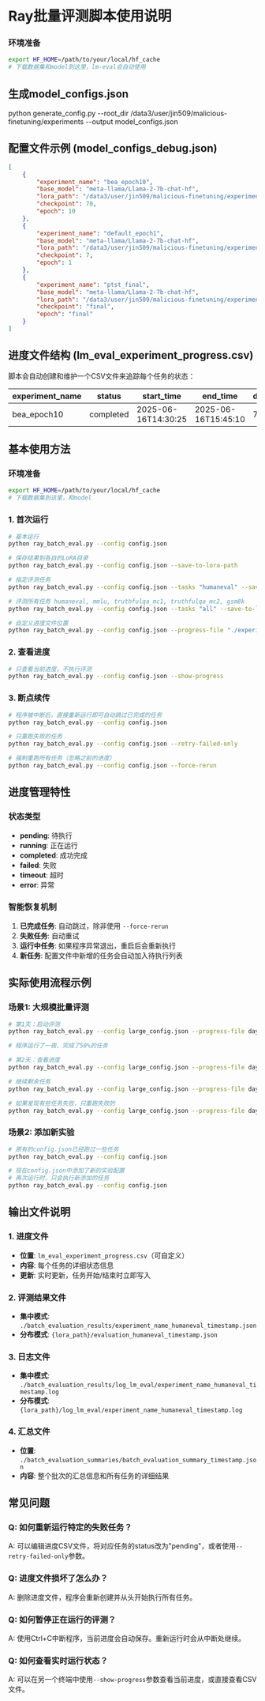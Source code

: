 # Ray批量评测脚本使用说明

### 环境准备
```bash
export HF_HOME=/path/to/your/local/hf_cache
# 下载数据集和model到这里，lm-eval会自动使用
```

## 生成model_configs.json

python generate_config.py --root_dir /data3/user/jin509/malicious-finetuning/experiments --output model_configs.json


## 配置文件示例 (model_configs_debug.json)

```json
[
    {
        "experiment_name": "bea_epoch10",
        "base_model": "meta-llama/Llama-2-7b-chat-hf",
        "lora_path": "/data3/user/jin509/malicious-finetuning/experiments-back/bea/gsm8k-BeaverTails-p0.2/Llama-2-7b-chat-hf-lora-r64-e10-b16-data100/bea/checkpoint-70",
        "checkpoint": 70,
        "epoch": 10
    },
    {
        "experiment_name": "default_epoch1",
        "base_model": "meta-llama/Llama-2-7b-chat-hf",
        "lora_path": "/data3/user/jin509/malicious-finetuning/experiments-back/default/gsm8k-BeaverTails-p0.2/Llama-2-7b-chat-hf-lora-r64-e10-b16-data100/checkpoint-7",
        "checkpoint": 7,
        "epoch": 1
    },
    {
        "experiment_name": "ptst_final",
        "base_model": "meta-llama/Llama-2-7b-chat-hf",
        "lora_path": "/data3/user/jin509/malicious-finetuning/experiments-back/ptst/gsm8k-BeaverTails-p0.2/Llama-2-7b-chat-hf-lora-r64-e10-b16-data100",
        "checkpoint": "final",
        "epoch": "final"
    }
]
```

## 进度文件结构 (lm_eval_experiment_progress.csv)

脚本会自动创建和维护一个CSV文件来追踪每个任务的状态：

| experiment_name | status | start_time | end_time | duration_minutes | score | base_model | lora_path | output_file | log_file | error_message | worker_pid | gpu_id | retry_count | tasks | created_time |
|---|---|---|---|---|---|---|---|---|---|---|---|---|---|---|---|
| bea_epoch10 | completed | 2025-06-16T14:30:25 | 2025-06-16T15:45:10 | 74.75 | 0.6524 | /path/to/llama2-7b-hf | /path/to/math-lora-v1 | /path/to/results.json | /path/to/eval.log | | 12345 | 3 | 0 | humaneval | 2025-06-16T14:29:45 |

## 基本使用方法

### 环境准备
```bash
export HF_HOME=/path/to/your/local/hf_cache
# 下载数据集到这里，和model
```


### 1. 首次运行
```bash
# 基本运行
python ray_batch_eval.py --config config.json

# 保存结果到各自的LoRA目录
python ray_batch_eval.py --config config.json --save-to-lora-path

# 指定评测任务
python ray_batch_eval.py --config config.json --tasks "humaneval" --save-to-lora-path

# 评测所有任务 humaneval, mmlu, truthfulqa_mc1, truthfulqa_mc2, gsm8k
python ray_batch_eval.py --config config.json --tasks "all" --save-to-lora-path

# 自定义进度文件位置
python ray_batch_eval.py --config config.json --progress-file "./experiments/eval_progress.csv"
```

### 2. 查看进度
```bash
# 只查看当前进度，不执行评测
python ray_batch_eval.py --config config.json --show-progress
```

### 3. 断点续传
```bash
# 程序被中断后，直接重新运行即可自动跳过已完成的任务
python ray_batch_eval.py --config config.json

# 只重跑失败的任务
python ray_batch_eval.py --config config.json --retry-failed-only

# 强制重跑所有任务（忽略之前的进度）
python ray_batch_eval.py --config config.json --force-rerun
```


## 进度管理特性

### 状态类型
- **pending**: 待执行
- **running**: 正在运行
- **completed**: 成功完成
- **failed**: 失败
- **timeout**: 超时
- **error**: 异常


### 智能恢复机制
1. **已完成任务**: 自动跳过，除非使用 `--force-rerun`
2. **失败任务**: 自动重试
3. **运行中任务**: 如果程序异常退出，重启后会重新执行
4. **新任务**: 配置文件中新增的任务会自动加入待执行列表



## 实际使用流程示例

### 场景1: 大规模批量评测

```bash
# 第1天：启动评测
python ray_batch_eval.py --config large_config.json --progress-file day1_progress.csv

# 程序运行了一夜，完成了50%的任务

# 第2天：查看进度
python ray_batch_eval.py --config large_config.json --progress-file day1_progress.csv --show-progress

# 继续剩余任务
python ray_batch_eval.py --config large_config.json --progress-file day1_progress.csv

# 如果发现有些任务失败，只重跑失败的
python ray_batch_eval.py --config large_config.json --progress-file day1_progress.csv --retry-failed-only
```

### 场景2: 添加新实验

```bash
# 原有的config.json已经跑过一些任务
python ray_batch_eval.py --config config.json

# 现在config.json中添加了新的实验配置
# 再次运行时，只会执行新添加的任务
python ray_batch_eval.py --config config.json
```


## 输出文件说明

### 1. 进度文件
- **位置**: `lm_eval_experiment_progress.csv`（可自定义）
- **内容**: 每个任务的详细状态信息
- **更新**: 实时更新，任务开始/结束时立即写入

### 2. 评测结果文件
- **集中模式**: `./batch_evaluation_results/experiment_name_humaneval_timestamp.json`
- **分布模式**: `{lora_path}/evaluation_humaneval_timestamp.json`

### 3. 日志文件
- **集中模式**: `./batch_evaluation_results/log_lm_eval/experiment_name_humaneval_timestamp.log`
- **分布模式**: `{lora_path}/log_lm_eval/experiment_name_humaneval_timestamp.log`

### 4. 汇总文件
- **位置**: `./batch_evaluation_summaries/batch_evaluation_summary_timestamp.json`
- **内容**: 整个批次的汇总信息和所有任务的详细结果

## 常见问题

### Q: 如何重新运行特定的失败任务？
A: 可以编辑进度CSV文件，将对应任务的status改为"pending"，或者使用`--retry-failed-only`参数。

### Q: 进度文件损坏了怎么办？
A: 删除进度文件，程序会重新创建并从头开始执行所有任务。

### Q: 如何暂停正在运行的评测？
A: 使用Ctrl+C中断程序，当前进度会自动保存。重新运行时会从中断处继续。

### Q: 如何查看实时运行状态？
A: 可以在另一个终端中使用`--show-progress`参数查看当前进度，或直接查看CSV文件。